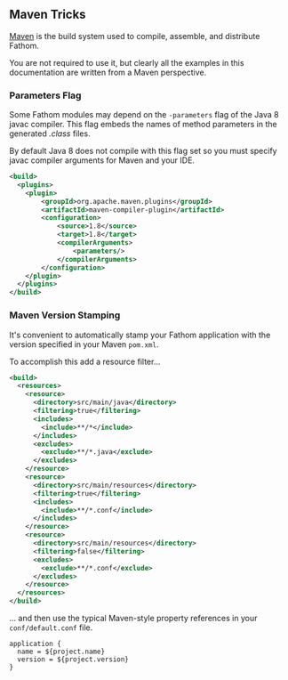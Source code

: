 ## Maven Tricks

[Maven] is the build system used to compile, assemble, and distribute Fathom.

You are not required to use it, but clearly all the examples in this documentation are written from a Maven perspective.

### Parameters Flag

Some Fathom modules may depend on the `-parameters` flag of the Java 8 javac compiler.  This flag embeds the names of method parameters in the generated *.class* files.

By default Java 8 does not compile with this flag set so you must specify javac compiler arguments for Maven and your IDE.

```xml
<build>
  <plugins>
    <plugin>
        <groupId>org.apache.maven.plugins</groupId>
        <artifactId>maven-compiler-plugin</artifactId>
        <configuration>
            <source>1.8</source>
            <target>1.8</target>
            <compilerArguments>
                <parameters/>
            </compilerArguments>
        </configuration>
    </plugin>
  </plugins>
</build>
```

### Maven Version Stamping

It's convenient to automatically stamp your Fathom application with the version specified in your Maven `pom.xml`.

To accomplish this add a resource filter...

```xml
<build>
  <resources>
    <resource>
      <directory>src/main/java</directory>
      <filtering>true</filtering>
      <includes>
        <include>**/*</include>
      </includes>
      <excludes>
        <exclude>**/*.java</exclude>
      </excludes>
    </resource>
    <resource>
      <directory>src/main/resources</directory>
      <filtering>true</filtering>
      <includes>
        <include>**/*.conf</include>
      </includes>
    </resource>
    <resource>
      <directory>src/main/resources</directory>
      <filtering>false</filtering>
      <excludes>
        <exclude>**/*.conf</exclude>
      </excludes>
    </resource>
  </resources>
</build>
```

... and then use the typical Maven-style property references in your `conf/default.conf` file.

```hocon
application {
  name = ${project.name}
  version = ${project.version}
}
```

[Maven]: http://maven.apache.org
